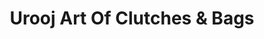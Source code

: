 ---
title: "Urooj Art Of Clutches & Bags"
url: /karachi/urooj-art-of-clutches-and-bags/
shop: bag
---